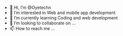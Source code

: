 - 👋 Hi, I’m @Oyetechn
- 👀 I’m interested in Web and mobile app development 
- 🌱 I’m currently learning Coding and web development 
- 💞️ I’m looking to collaborate on ...
- 📫 How to reach me ...

<!---
Oyetechn/Oyetechn is a ✨ special ✨ repository because its `README.md` (this file) appears on your GitHub profile.
You can click the Preview link to take a look at your changes.
--->

